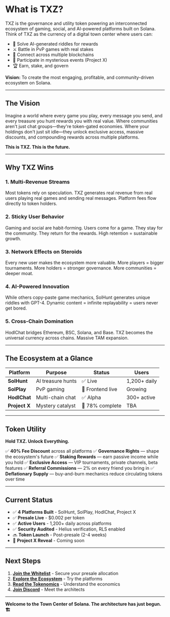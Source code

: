 # What is TXZ?

TXZ is the governance and utility token powering an interconnected ecosystem of gaming, social, and AI-powered platforms built on Solana. Think of TXZ as the currency of a digital town center where users can:

- 🎯 Solve AI-generated riddles for rewards
- ⚔️ Battle in PvP games with real stakes
- 💬 Connect across multiple blockchains
- 🔮 Participate in mysterious events (Project X)
- 🏆 Earn, stake, and govern

**Vision:** To create the most engaging, profitable, and community-driven ecosystem on Solana.

---

## The Vision

Imagine a world where every game you play, every message you send, and every treasure you hunt rewards you with real value. Where communities aren't just chat groups—they're token-gated economies. Where your holdings don't just sit idle—they unlock exclusive access, massive discounts, and compounding rewards across multiple platforms.

**This is TXZ. This is the future.**

---

## Why TXZ Wins

### 1. Multi-Revenue Streams
Most tokens rely on speculation. TXZ generates real revenue from real users playing real games and sending real messages. Platform fees flow directly to token holders.

### 2. Sticky User Behavior
Gaming and social are habit-forming. Users come for a game. They stay for the community. They return for the rewards. High retention = sustainable growth.

### 3. Network Effects on Steroids
Every new user makes the ecosystem more valuable. More players = bigger tournaments. More holders = stronger governance. More communities = deeper moat.

### 4. AI-Powered Innovation
While others copy-paste game mechanics, SolHunt generates unique riddles with GPT-4. Dynamic content = infinite replayability = users never get bored.

### 5. Cross-Chain Domination
HodlChat bridges Ethereum, BSC, Solana, and Base. TXZ becomes the universal currency across chains. Massive TAM expansion.

---

## The Ecosystem at a Glance

| Platform | Purpose | Status | Users |
|----------|---------|--------|-------|
| **SolHunt** | AI treasure hunts | ✅ Live | 1,200+ daily |
| **SolPlay** | PvP gaming | 🔄 Frontend live | Growing |
| **HodlChat** | Multi-chain chat | ✅ Alpha | 300+ active |
| **Project X** | Mystery catalyst | 🔮 78% complete | TBA |

---

## Token Utility

**Hold TXZ. Unlock Everything.**

✅ **40% Fee Discount** across all platforms
✅ **Governance Rights** — shape the ecosystem's future
✅ **Staking Rewards** — earn passive income while you hold
✅ **Exclusive Access** — VIP tournaments, private channels, beta features
✅ **Referral Commissions** — 2% on every friend you bring in
✅ **Deflationary Supply** — buy-and-burn mechanics reduce circulating tokens over time

---

## Current Status

- ✅ **4 Platforms Built** - SolHunt, SolPlay, HodlChat, Project X
- ✅ **Presale Live** - $0.002 per token
- ✅ **Active Users** - 1,200+ daily across platforms
- ✅ **Security Audited** - Helius verification, RLS enabled
- 🔜 **Token Launch** - Post-presale (2-4 weeks)
- 🔮 **Project X Reveal** - Coming soon

---

## Next Steps

1. **[Join the Whitelist](whitelist.md)** - Secure your presale allocation
2. **[Explore the Ecosystem](../ecosystem/solhunt.md)** - Try the platforms
3. **[Read the Tokenomics](../token/tokenomics.md)** - Understand the economics
4. **[Join Discord](../community/social.md)** - Meet the architects

---

**Welcome to the Town Center of Solana. The architecture has just begun. 🏗️**
